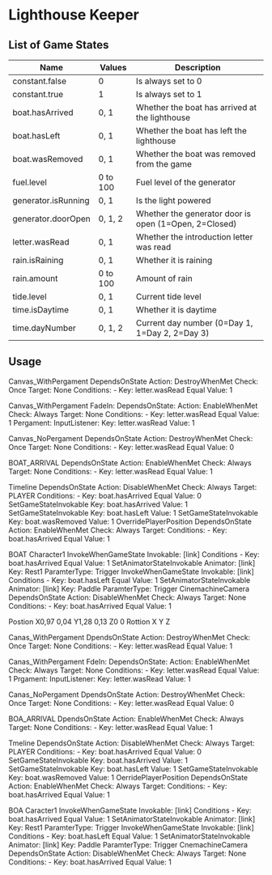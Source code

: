 ﻿# Lighthouse Keeper

## List of Game States

| Name                | Values    | Description                                           |
|---------------------|-----------|-------------------------------------------------------|
| constant.false      | 0         | Is always set to 0                                    |
| constant.true       | 1         | Is always set to 1                                    |
| boat.hasArrived     | 0, 1      | Whether the boat has arrived at the lighthouse        |
| boat.hasLeft        | 0, 1      | Whether the boat has left the lighthouse              |
| boat.wasRemoved     | 0, 1      | Whether the boat was removed from the game            |
| fuel.level          | 0 to 100  | Fuel level of the generator                           |
| generator.isRunning | 0, 1      | Is the light powered                                  |
| generator.doorOpen  | 0, 1, 2   | Whether the generator door is open (1=Open, 2=Closed) |
| letter.wasRead      | 0, 1      | Whether the introduction letter was read              |
| rain.isRaining      | 0, 1      | Whether it is raining                                 |
| rain.amount         | 0 to 100  | Amount of rain                                        |
| tide.level          | 0, 1      | Current tide level                                    |
| time.isDaytime      | 0, 1      | Whether it is daytime                                 |
| time.dayNumber      | 0, 1, 2   | Current day number (0=Day 1, 1=Day 2, 2=Day 3)        |

## Usage

Canvas_WithPergament
  DependsOnState
    Action: DestroyWhenMet
    Check: Once
    Target: None
    Conditions:
      - Key: letter.wasRead
        Equal
        Value: 1

Canvas_WithPergament
  FadeIn:
    DependsOnState:
      Action: EnableWhenMet
      Check: Always
      Target: None
      Conditions:
        - Key: letter.wasRead
          Equal
          Value: 1
  Pergament:
    InputListener:
      Key: letter.wasRead
      Value: 1

Canvas_NoPergament
  DependsOnState
    Action: DestroyWhenMet
    Check: Once
    Target: None
    Conditions:
      - Key: letter.wasRead
        Equal
        Value: 0

BOAT_ARRIVAL
  DependsOnState
    Action: EnableWhenMet
    Check: Always
    Target: None
    Conditions:
      - Key: letter.wasRead
        Equal
        Value: 1

  Timeline
    DependsOnState
      Action: DisableWhenMet
      Check: Always
      Target: PLAYER
      Conditions:
        - Key: boat.hasArrived
          Equal
          Value: 0
    SetGameStateInvokable
      Key: boat.hasArrived
      Value: 1
    SetGameStateInvokable
      Key: boat.hasLeft
      Value: 1
    SetGameStateInvokable
      Key: boat.wasRemoved
      Value: 1
  OverridePlayerPosition
    DependsOnState
      Action: EnableWhenMet
      Check: Always
      Target:
      Conditions:
        - Key: boat.hasArrived
          Equal
          Value: 1

BOAT
  Character1
    InvokeWhenGameState
      Invokable: [link]
      Conditions
        - Key: boat.hasArrived
          Equal
          Value: 1
    SetAnimatorStateInvokable
      Animator: [link]
      Key: Rest1
      ParamterType: Trigger
    InvokeWhenGameState
      Invokable: [link]
      Conditions
        - Key: boat.hasLeft
          Equal
          Value: 1
    SetAnimatorStateInvokable
      Animator: [link]
      Key: Paddle
      ParamterType: Trigger
  CinemachineCamera
    DependsOnState
      Action: DisableWhenMet
      Check: Always
      Target: None
      Conditions:
        - Key: boat.hasArrived
          Equal
          Value: 1

Postion
  X0,97  0,04
  Y1,28  0,13
  Z0     0
Rottion
  X
  Y
  Z

Canas_WithPergament
  DpendsOnState
   Action: DestroyWhenMet
   Check: Once
   Target: None
   Conditions:
     - Key: letter.wasRead
       Equal
       Value: 1

Canas_WithPergament
  FdeIn:
   DependsOnState:
     Action: EnableWhenMet
     Check: Always
     Target: None
     Conditions:
       - Key: letter.wasRead
         Equal
         Value: 1
  Prgament:
   InputListener:
     Key: letter.wasRead
     Value: 1

Canas_NoPergament
  DpendsOnState
   Action: DestroyWhenMet
   Check: Once
   Target: None
   Conditions:
     - Key: letter.wasRead
       Equal
       Value: 0

BOA_ARRIVAL
  DpendsOnState
   Action: EnableWhenMet
   Check: Always
   Target: None
   Conditions:
     - Key: letter.wasRead
       Equal
       Value: 1

  Tmeline
   DependsOnState
     Action: DisableWhenMet
     Check: Always
     Target: PLAYER
     Conditions:
       - Key: boat.hasArrived
         Equal
         Value: 0
   SetGameStateInvokable
     Key: boat.hasArrived
     Value: 1
   SetGameStateInvokable
     Key: boat.hasLeft
     Value: 1
   SetGameStateInvokable
     Key: boat.wasRemoved
     Value: 1
  OerridePlayerPosition
   DependsOnState
     Action: EnableWhenMet
     Check: Always
     Target:
     Conditions:
       - Key: boat.hasArrived
         Equal
         Value: 1

BOA
  Caracter1
   InvokeWhenGameState
     Invokable: [link]
     Conditions
       - Key: boat.hasArrived
         Equal
         Value: 1
   SetAnimatorStateInvokable
     Animator: [link]
     Key: Rest1
     ParamterType: Trigger
   InvokeWhenGameState
     Invokable: [link]
     Conditions
       - Key: boat.hasLeft
         Equal
         Value: 1
   SetAnimatorStateInvokable
     Animator: [link]
     Key: Paddle
     ParamterType: Trigger
  CnemachineCamera
   DependsOnState
     Action: DisableWhenMet
     Check: Always
     Target: None
     Conditions:
       - Key: boat.hasArrived
         Equal
         Value: 1








